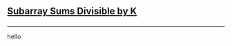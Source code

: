 <h2><a href="https://leetcode.com/problems/subarray-sums-divisible-by-k/submissions/881265403/">Subarray Sums Divisible by K</a></h2><h3></h3><hr>hello
